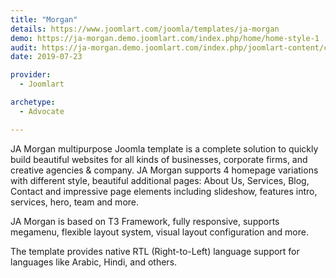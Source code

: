 ```yaml
---
title: "Morgan"
details: https://www.joomlart.com/joomla/templates/ja-morgan
demo: https://ja-morgan.demo.joomlart.com/index.php/home/home-style-1
audit: https://ja-morgan.demo.joomlart.com/index.php/joomlart-content/category-blog
date: 2019-07-23

provider:
  - Joomlart

archetype:
  - Advocate

---
```


JA Morgan multipurpose Joomla template is a complete solution to quickly build beautiful websites for all kinds of businesses, corporate firms, and creative agencies & company. JA Morgan supports 4 homepage variations with different style, beautiful additional pages: About Us, Services, Blog, Contact and impressive page elements including slideshow, features intro, services, hero, team and more.

JA Morgan is based on T3 Framework, fully responsive, supports megamenu, flexible layout system, visual layout configuration and more.

The template provides native RTL (Right-to-Left) language support for languages like Arabic, Hindi, and others.